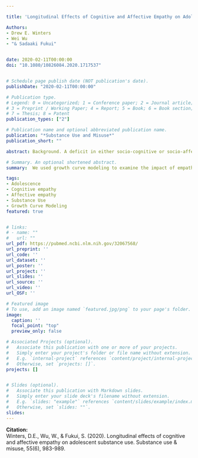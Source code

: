 ```yaml
---

title: 'Longitudinal Effects of Cognitive and Affective Empathy on Adolescent Substance Use'

Authors: 
- Drew E. Winters
- Wei Wu 
- "& Sadaaki Fukui"


date: 2020-02-11T00:00:00
doi: "10.1080/10826084.2020.1717537"


# Schedule page publish date (NOT publication's date).
publishDate: "2020-02-11T00:00:00"

# Publication type.
# Legend: 0 = Uncategorized; 1 = Conference paper; 2 = Journal article;
# 3 = Preprint / Working Paper; 4 = Report; 5 = Book; 6 = Book section;
# 7 = Thesis; 8 = Patent
publication_types: ["2"]

# Publication name and optional abbreviated publication name.
publication: "*Substance Use and Misuse*"
publication_short: ""

abstract: Background. A deficit in either socio-cognitive or socio-affective components of empathy is associated with the severity of substance use by late adolescence. What remains unknown is how longitudinal changes in these components of empathy predict adolescent substance using behavior. Methods. This secondary data analysis used data that followed adolescents in outpatient treatment for substance use (n = 826) during treatment and at 6 months post-treatment. To examine cross-lagged effects of empathy on substance use over time, we used a latent basis growth curve model. Results. Increases in affective empathy predicted reduced substance use over time. However, cognitive empathy did not predict substance use after controlling for other covariates. Conclusions. Lower levels of affective empathy may indicate a developmental vulnerability for substance using behavior. Modifying affective empathy may be a viable treatment target for reducing adolescent substance use.

# Summary. An optional shortened abstract.
summary:  We used growth curve modeling to examine the impact of empathy's trajectory on the trajectory of substance use in a sample of adolescents in substance use treatment. 

tags:
- Adolescence
- Cognitive empathy
- Affective empathy
- Substance Use
- Growth Curve Modeling
featured: true


# links:
# - name: ""
#   url: ""
url_pdf: https://pubmed.ncbi.nlm.nih.gov/32067568/
url_preprint: ''
url_code: ''
url_dataset: ''
url_poster: ''
url_project: ''
url_slides: ''
url_source: ''
url_video: ''
url_OSF: ''

# Featured image
# To use, add an image named `featured.jpg/png` to your page's folder. 
image:
  caption: ''
  focal_point: "top"
  preview_only: false

# Associated Projects (optional).
#   Associate this publication with one or more of your projects.
#   Simply enter your project's folder or file name without extension.
#   E.g. `internal-project` references `content/project/internal-project/index.md`.
#   Otherwise, set `projects: []`.
projects: []


# Slides (optional).
#   Associate this publication with Markdown slides.
#   Simply enter your slide deck's filename without extension.
#   E.g. `slides: "example"` references `content/slides/example/index.md`.
#   Otherwise, set `slides: ""`.
slides: 
---
```

**Citation:**  
Winters, D.E., Wu, W., & Fukui, S. (2020). Longitudinal effects of cognitive and affective empathy on adolescent substance use. Substance use & misuse, 55(6), 983-989.







